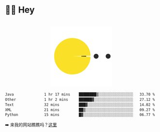 
# 👋🏻 Hey
<div align="center">
	<br>
	<img src="https://raw.githubusercontent.com/Aniket965/Aniket965/master/pacman.svg?sanitize=true" width="200" height="200">
	<br>
</div>

<!--START_SECTION:waka-->

```txt
Java              1 hr 17 mins    ████████▒░░░░░░░░░░░░░░░░   33.70 %
Other             1 hr 2 mins     ██████▓░░░░░░░░░░░░░░░░░░   27.12 %
Text              32 mins         ███▓░░░░░░░░░░░░░░░░░░░░░   14.02 %
XML               21 mins         ██▒░░░░░░░░░░░░░░░░░░░░░░   09.27 %
Python            15 mins         █▓░░░░░░░░░░░░░░░░░░░░░░░   06.77 %
```

<!--END_SECTION:waka-->

 ➡️  来我的网站瞧瞧吗？[这里](https://www.shaolongfei.com)
